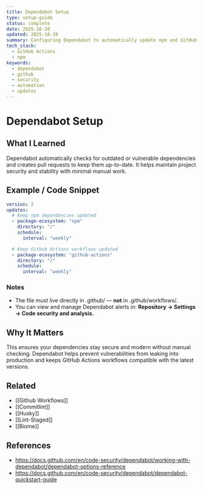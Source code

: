 ```yaml
---
title: Dependabot Setup
type: setup-guide
status: complete
date: 2025-10-20
updated: 2025-10-20
summary: Configuring Dependabot to automatically update npm and GitHub Actions dependencies on a weekly schedule.
tech_stack:
  - GitHub Actions
  - npm
keywords:
  - dependabot
  - github
  - security
  - automation
  - updates
---
```

# Dependabot Setup

## What I Learned
Dependabot automatically checks for outdated or vulnerable dependencies and creates pull requests to keep them up-to-date. It helps maintain project security and stability with minimal manual work.

## Example / Code Snippet
```yaml
version: 2
updates:
  # Keep npm dependencies updated
  - package-ecosystem: "npm"
    directory: "/"
    schedule:
      interval: "weekly"

  # Keep GitHub Actions workflows updated
  - package-ecosystem: "github-actions"
    directory: "/"
    schedule:
      interval: "weekly"
```

### Notes

- The file must live directly in .github/ — **not** in .github/workflows/.
- You can view and manage Dependabot alerts in:
    **Repository → Settings → Code security and analysis.**
## Why It Matters
This ensures your dependencies stay secure and modern without manual checking.
Dependabot helps prevent vulnerabilities from leaking into production and keeps GitHub Actions workflows compatible with the latest versions.

## Related 
- [[Github Workflows]]
- [[Commitlint]]
- [[Husky]]
- [[Lint-Staged]]
- [[Biome]]

## References
- https://docs.github.com/en/code-security/dependabot/working-with-dependabot/dependabot-options-reference
- https://docs.github.com/en/code-security/dependabot/dependabot-quickstart-guide